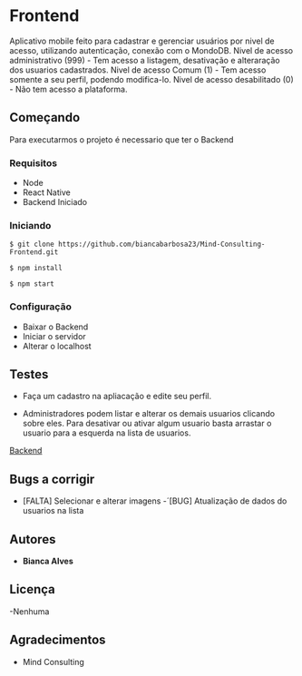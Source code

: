# Frontend

Aplicativo mobile feito para cadastrar e gerenciar usuários por nivel de acesso, utilizando autenticação, conexão com o MondoDB.
Nivel de acesso administrativo (999) - Tem acesso a listagem, desativação e alteraração dos usuarios cadastrados.
Nivel de acesso Comum (1) - Tem acesso somente a seu perfil, podendo modifica-lo.
Nivel de acesso desabilitado (0) -  Não tem acesso a plataforma.

## Começando

Para executarmos o projeto é necessario que ter o Backend

### Requisitos

 - Node
 - React Native
 - Backend Iniciado
 
### Iniciando 
```
$ git clone https://github.com/biancabarbosa23/Mind-Consulting-Frontend.git
```
```
$ npm install
```
```
$ npm start 
```


### Configuração

- Baixar o Backend 
- Iniciar o servidor 
- Alterar o localhost


## Testes

- Faça um cadastro na apliacação e edite seu perfil. 

- Administradores podem listar e alterar os demais usuarios clicando sobre eles. Para desativar ou ativar algum usuario basta arrastar o usuario para a esquerda na lista de usuarios. 

[Backend](https://github.com/biancabarbosa23/Mind-Consulting-Backend.git)

## Bugs a corrigir

- [FALTA] Selecionar e alterar imagens
-´[BUG] Atualização de dados do usuarios na lista

## Autores

* **Bianca Alves**

## Licença
 
 -Nenhuma

## Agradecimentos

* Mind Consulting
